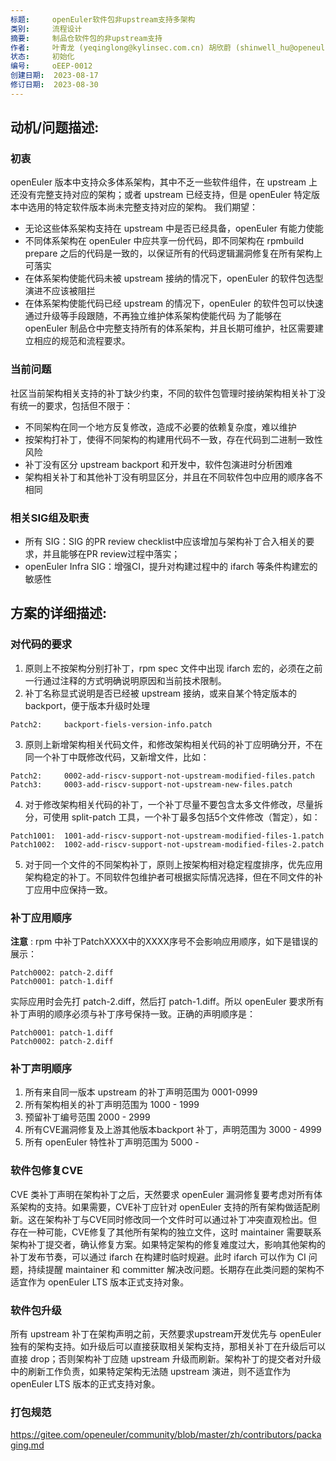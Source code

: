 ```yaml
---
标题:     openEuler软件包非upstream支持多架构
类别:     流程设计
摘要:     制品仓软件包的非upstream支持
作者:     叶青龙 (yeqinglong@kylinsec.com.cn) 胡欣蔚 (shinwell_hu@openeuler.sh)
状态:     初始化
编号:     oEEP-0012
创建日期:  2023-08-17
修订日期:  2023-08-30
---
```


## 动机/问题描述:

### 初衷
openEuler 版本中支持众多体系架构，其中不乏一些软件组件，在 upstream 上还没有完整支持对应的架构；或者 upstream 已经支持，但是 openEuler 特定版本中选用的特定软件版本尚未完整支持对应的架构。
我们期望：
- 无论这些体系架构支持在 upstream 中是否已经具备，openEuler 有能力使能
- 不同体系架构在 openEuler 中应共享一份代码，即不同架构在 rpmbuild prepare 之后的代码是一致的，以保证所有的代码逻辑漏洞修复在所有架构上可落实
- 在体系架构使能代码未被 upstream 接纳的情况下，openEuler 的软件包选型演进不应该被阻拦
- 在体系架构使能代码已经 upstream 的情况下，openEuler 的软件包可以快速通过升级等手段跟随，不再独立维护体系架构使能代码
为了能够在 openEuler 制品仓中完整支持所有的体系架构，并且长期可维护，社区需要建立相应的规范和流程要求。

### 当前问题
社区当前架构相关支持的补丁缺少约束，不同的软件包管理时接纳架构相关补丁没有统一的要求，包括但不限于：
  - 不同架构在同一个地方反复修改，造成不必要的依赖复杂度，难以维护
  - 按架构打补丁，使得不同架构的构建用代码不一致，存在代码到二进制一致性风险
  - 补丁没有区分 upstream backport 和开发中，软件包演进时分析困难
  - 架构相关补丁和其他补丁没有明显区分，并且在不同软件包中应用的顺序各不相同

### 相关SIG组及职责
- 所有 SIG：SIG 的PR review checklist中应该增加与架构补丁合入相关的要求，并且能够在PR review过程中落实；
- openEuler Infra SIG：增强CI，提升对构建过程中的 ifarch 等条件构建宏的敏感性

## 方案的详细描述:
### 对代码的要求
1. 原则上不按架构分别打补丁，rpm spec 文件中出现 ifarch 宏的，必须在之前一行通过注释的方式明确说明原因和当前技术限制。
2. 补丁名称显式说明是否已经被 upstream 接纳，或来自某个特定版本的backport，便于版本升级时处理
```
Patch2:		backport-fiels-version-info.patch
```
3. 原则上新增架构相关代码文件，和修改架构相关代码的补丁应明确分开，不在同一个补丁中既修改代码，又新增文件，比如：
```
Patch2:		0002-add-riscv-support-not-upstream-modified-files.patch
Patch3:		0003-add-riscv-support-not-upstream-new-files.patch
```
4. 对于修改架构相关代码的补丁，一个补丁尽量不要包含太多文件修改，尽量拆分，可使用 split-patch 工具，一个补丁最多包括5个文件修改（暂定），如：
```
Patch1001:	1001-add-riscv-support-not-upstream-modified-files-1.patch
Patch1002:  1002-add-riscv-support-not-upstream-modified-files-2.patch
```
5. 对于同一个文件的不同架构补丁，原则上按架构相对稳定程度排序，优先应用架构稳定的补丁。不同软件包维护者可根据实际情况选择，但在不同文件的补丁应用中应保持一致。
### 补丁应用顺序
**注意** : rpm 中补丁PatchXXXX中的XXXX序号不会影响应用顺序，如下是错误的展示：
```rpm
Patch0002: patch-2.diff
Patch0001: patch-1.diff
```
实际应用时会先打 patch-2.diff，然后打 patch-1.diff。所以 openEuler 要求所有补丁声明的顺序必须与补丁序号保持一致。正确的声明顺序是：
```
Patch0001: patch-1.diff
Patch0002: patch-2.diff
```
### 补丁声明顺序
1. 所有来自同一版本 upstream 的补丁声明范围为 0001-0999
2. 所有架构相关的补丁声明范围为 1000 - 1999
3. 预留补丁编号范围 2000 - 2999
4. 所有CVE漏洞修复及上游其他版本backport 补丁，声明范围为 3000 - 4999
5. 所有 openEuler 特性补丁声明范围为 5000 -

### 软件包修复CVE
CVE 类补丁声明在架构补丁之后，天然要求 openEuler 漏洞修复要考虑对所有体系架构的支持。如果需要，CVE补丁应针对 openEuler 支持的所有架构做适配刷新。这在架构补丁与CVE同时修改同一个文件时可以通过补丁冲突直观检出。但存在一种可能，CVE修复了其他所有架构的独立文件，这时 maintainer 需要联系架构补丁提交者，确认修复方案。如果特定架构的修复难度过大，影响其他架构的补丁发布节奏，可以通过 ifarch 在构建时临时规避。此时 ifarch 可以作为 CI 问题，持续提醒 maintainer 和 committer 解决改问题。长期存在此类问题的架构不适宜作为 openEuler LTS 版本正式支持对象。

### 软件包升级
所有 upstream 补丁在架构声明之前，天然要求upstream开发优先与 openEuler 独有的架构支持。如升级后可以直接获取相关架构支持，那相关补丁在升级后可以直接 drop；否则架构补丁应随 upstream 升级而刷新。架构补丁的提交者对升级中的刷新工作负责，如果特定架构无法随 upstream 演进，则不适宜作为 openEuler LTS 版本的正式支持对象。

### 打包规范
https://gitee.com/openeuler/community/blob/master/zh/contributors/packaging.md